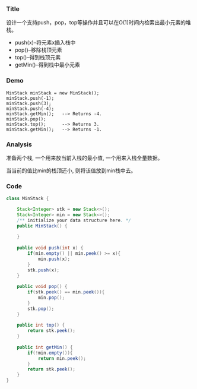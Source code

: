 ### Title
设计一个支持push，pop，top等操作并且可以在O(1)时间内检索出最小元素的堆栈。

- push(x)–将元素x插入栈中
- pop()–移除栈顶元素
- top()–得到栈顶元素
- getMin()–得到栈中最小元素
### Demo
```
MinStack minStack = new MinStack();
minStack.push(-1);
minStack.push(3);
minStack.push(-4);
minStack.getMin();   --> Returns -4.
minStack.pop();
minStack.top();      --> Returns 3.
minStack.getMin();   --> Returns -1.
```
### Analysis
准备两个栈, 一个用来放当前入栈的最小值, 一个用来入栈全量数据。

当当前的值比min的栈顶还小, 则将该值放到min栈中去。

### Code

```java
class MinStack {

    Stack<Integer> stk = new Stack<>();
    Stack<Integer> min = new Stack<>();
    /** initialize your data structure here. */
    public MinStack() {
        
    }
    
    public void push(int x) {
        if(min.empty() || min.peek() >= x){
            min.push(x);
        }
        stk.push(x);
    }
    
    public void pop() {
        if(stk.peek() == min.peek()){
            min.pop();
        }
        stk.pop();
    }
    
    public int top() {
        return stk.peek();
    }
    
    public int getMin() {
        if(!min.empty()){
            return min.peek();
        }
        return stk.peek();
    }
}

```
